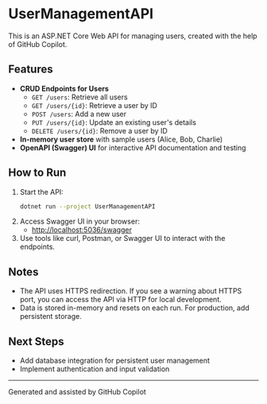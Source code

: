 # UserManagementAPI

This is an ASP.NET Core Web API for managing users, created with the help of GitHub Copilot.

## Features

- **CRUD Endpoints for Users**
  - `GET /users`: Retrieve all users
  - `GET /users/{id}`: Retrieve a user by ID
  - `POST /users`: Add a new user
  - `PUT /users/{id}`: Update an existing user's details
  - `DELETE /users/{id}`: Remove a user by ID
- **In-memory user store** with sample users (Alice, Bob, Charlie)
- **OpenAPI (Swagger) UI** for interactive API documentation and testing

## How to Run

1. Start the API:
   ```bash
   dotnet run --project UserManagementAPI
   ```
2. Access Swagger UI in your browser:
   - [http://localhost:5036/swagger](http://localhost:5036/swagger)
3. Use tools like curl, Postman, or Swagger UI to interact with the endpoints.

## Notes

- The API uses HTTPS redirection. If you see a warning about HTTPS port, you can access the API via HTTP for local development.
- Data is stored in-memory and resets on each run. For production, add persistent storage.

## Next Steps

- Add database integration for persistent user management
- Implement authentication and input validation

---

Generated and assisted by GitHub Copilot
